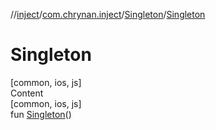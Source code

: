//[inject](../../../index.md)/[com.chrynan.inject](../index.md)/[Singleton](index.md)/[Singleton](-singleton.md)



# Singleton  
[common, ios, js]  
Content  
[common, ios, js]  
fun [Singleton](-singleton.md)()  



